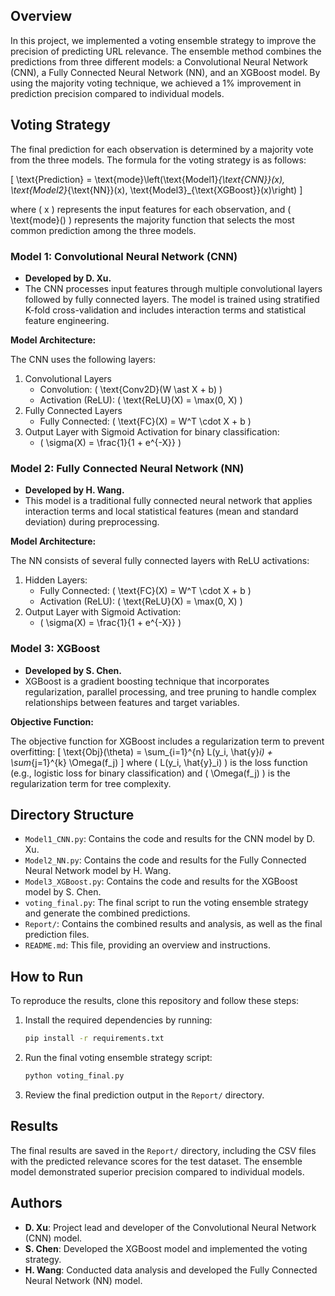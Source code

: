 ## Overview

In this project, we implemented a voting ensemble strategy to improve the precision of predicting URL relevance. The ensemble method combines the predictions from three different models: a Convolutional Neural Network (CNN), a Fully Connected Neural Network (NN), and an XGBoost model. By using the majority voting technique, we achieved a 1% improvement in prediction precision compared to individual models.

## Voting Strategy

The final prediction for each observation is determined by a majority vote from the three models. The formula for the voting strategy is as follows:

\[
\text{Prediction} = \text{mode}\left(\text{Model1}_{\text{CNN}}(x), \text{Model2}_{\text{NN}}(x), \text{Model3}_{\text{XGBoost}}(x)\right)
\]

where \( x \) represents the input features for each observation, and \( \text{mode}() \) represents the majority function that selects the most common prediction among the three models.

### Model 1: Convolutional Neural Network (CNN)

- **Developed by D. Xu.**
- The CNN processes input features through multiple convolutional layers followed by fully connected layers. The model is trained using stratified K-fold cross-validation and includes interaction terms and statistical feature engineering.

**Model Architecture:**

The CNN uses the following layers:
1. Convolutional Layers
   - Convolution: \( \text{Conv2D}(W \ast X + b) \)
   - Activation (ReLU): \( \text{ReLU}(X) = \max(0, X) \)
2. Fully Connected Layers
   - Fully Connected: \( \text{FC}(X) = W^T \cdot X + b \)
3. Output Layer with Sigmoid Activation for binary classification:
   - \( \sigma(X) = \frac{1}{1 + e^{-X}} \)

### Model 2: Fully Connected Neural Network (NN)

- **Developed by H. Wang.**
- This model is a traditional fully connected neural network that applies interaction terms and local statistical features (mean and standard deviation) during preprocessing.

**Model Architecture:**

The NN consists of several fully connected layers with ReLU activations:
1. Hidden Layers:
   - Fully Connected: \( \text{FC}(X) = W^T \cdot X + b \)
   - Activation (ReLU): \( \text{ReLU}(X) = \max(0, X) \)
2. Output Layer with Sigmoid Activation:
   - \( \sigma(X) = \frac{1}{1 + e^{-X}} \)

### Model 3: XGBoost

- **Developed by S. Chen.**
- XGBoost is a gradient boosting technique that incorporates regularization, parallel processing, and tree pruning to handle complex relationships between features and target variables.

**Objective Function:**

The objective function for XGBoost includes a regularization term to prevent overfitting:
\[
\text{Obj}(\theta) = \sum_{i=1}^{n} L(y_i, \hat{y}_i) + \sum_{j=1}^{k} \Omega(f_j)
\]
where \( L(y_i, \hat{y}_i) \) is the loss function (e.g., logistic loss for binary classification) and \( \Omega(f_j) \) is the regularization term for tree complexity.

## Directory Structure

- `Model1_CNN.py`: Contains the code and results for the CNN model by D. Xu.
- `Model2_NN.py`: Contains the code and results for the Fully Connected Neural Network model by H. Wang.
- `Model3_XGBoost.py`: Contains the code and results for the XGBoost model by S. Chen.
- `voting_final.py`: The final script to run the voting ensemble strategy and generate the combined predictions.
- `Report/`: Contains the combined results and analysis, as well as the final prediction files.
- `README.md`: This file, providing an overview and instructions.

## How to Run

To reproduce the results, clone this repository and follow these steps:

1. Install the required dependencies by running:
   ```bash
   pip install -r requirements.txt
   ```
2. Run the final voting ensemble strategy script:
   ```bash
   python voting_final.py
   ```
3. Review the final prediction output in the `Report/` directory.

## Results

The final results are saved in the `Report/` directory, including the CSV files with the predicted relevance scores for the test dataset. The ensemble model demonstrated superior precision compared to individual models.

## Authors

- **D. Xu**: Project lead and developer of the Convolutional Neural Network (CNN) model.
- **S. Chen**: Developed the XGBoost model and implemented the voting strategy.
- **H. Wang**: Conducted data analysis and developed the Fully Connected Neural Network (NN) model.

